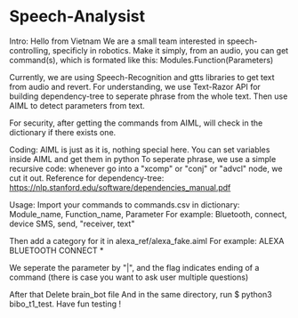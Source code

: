 # Speech-Analysist
Intro:
Hello from Vietnam
We are a small team interested in speech-controlling, specificly in robotics.
Make it simply, from an audio, you can get command(s), which is formated like this: 
  Modules.Function(Parameters)

Currently, we are using Speech-Recognition and gtts libraries to get text from audio and revert.
For understanding, we use Text-Razor API for building dependency-tree to seperate phrase from 
the whole text. Then use AIML to detect parameters from text.

For security, after getting the commands from AIML, will check in the dictionary if there exists one.

Coding:
 AIML is just as it is, nothing special here. You can set variables inside AIML and get them in python
 To seperate phrase, we use a simple recursive code: whenever go into a "xcomp" or "conj" or "advcl" node, 
 we cut it out.
 Reference for dependency-tree: https://nlp.stanford.edu/software/dependencies_manual.pdf

Usage:
Import your commands to commands.csv in dictionary:
  Module_name, Function_name, Parameter
For example:
  Bluetooth, connect, device
  SMS, send, "receiver, text"
 
Then add a category for it in alexa_ref/alexa_fake.aiml
For example:
 <category>
  <pattern>ALEXA BLUETOOTH CONNECT *</pattern>
  <template>
    OK Master, now connect <star/>
    <think>
      <set name="alexa_device">bluetooth</set>
			<set name="alexa_command">connect</set>
			<set name="alexa_parameters"> | device = <star/> | </set>
			<set name="alexa_flag">queued</set>
		</think>
   </template>
 </category>

We seperate the parameter by "|", and the flag indicates ending of a command (there is case you want to ask user multiple questions)

After that Delete brain_bot file
And in the same directory, run $ python3 bibo_t1_test. Have fun testing !


